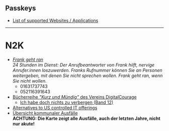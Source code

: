 
## Passkeys
- [List of supported Websites / Applications](https://passkeys.directory/)

---
# N2K
- [*Frank geht ran*](https://digitalcourage.de/frank-geht-ran)<br>
  *24 Stunden im Dienst: Der Anrufbeantworter von Frank hilft, nervige Anrufer.innen loszuwerden. Franks Rufnummer können Sie an Personen weitergeben, mit denen Sie nicht sprechen wollen. Frank geht ran, wenn Sie nicht wollen.*
  - 01631737743  
  - 052116391643
- [Bücherreihe *"Kurz und Mündig"* des Vereins DigitalCourage](https://shop.digitalcourage.de/themen/kurzmuendig/)
  - [Ich habe doch nichts zu verbergen (Band 12)](https://shop.digitalcourage.de/nichts-zu-verbergen.html)
- [Alternatives to US controlled IT offerings](https://european-alternatives.eu)
- [Übersicht kommunaler Ausfälle](https://kommunaler-notbetrieb.de/)<br>
  **ACHTUNG: Die Karte zeigt alle Ausfälle, auch der letzten Jahre, nicht nur akute!**
